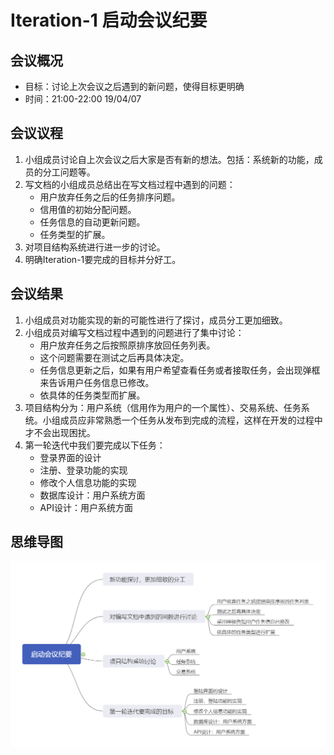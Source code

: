 # Iteration-1 启动会议纪要

## 会议概况

- 目标：讨论上次会议之后遇到的新问题，使得目标更明确
- 时间：21:00-22:00 19/04/07

## 会议议程

1. 小组成员讨论自上次会议之后大家是否有新的想法。包括：系统新的功能，成员的分工问题等。
2. 写文档的小组成员总结出在写文档过程中遇到的问题：
   - 用户放弃任务之后的任务排序问题。
   - 信用值的初始分配问题。
   - 任务信息的自动更新问题。
   - 任务类型的扩展。
3. 对项目结构系统进行进一步的讨论。
4. 明确Iteration-1要完成的目标并分好工。

## 会议结果

1. 小组成员对功能实现的新的可能性进行了探讨，成员分工更加细致。
2. 小组成员对编写文档过程中遇到的问题进行了集中讨论：
   - 用户放弃任务之后按照原排序放回任务列表。
   - 这个问题需要在测试之后再具体决定。
   - 任务信息更新之后，如果有用户希望查看任务或者接取任务，会出现弹框来告诉用户任务信息已修改。
   - 依具体的任务类型而扩展。
3. 项目结构分为：用户系统（信用作为用户的一个属性）、交易系统、任务系统。小组成员应非常熟悉一个任务从发布到完成的流程，这样在开发的过程中才不会出现困扰。
4. 第一轮迭代中我们要完成以下任务：
   - 登录界面的设计
   - 注册、登录功能的实现
   - 修改个人信息功能的实现
   - 数据库设计：用户系统方面
   - API设计：用户系统方面

## 思维导图
![第一次迭代](https://github.com/sysu-abi/image/blob/master/%E7%AC%AC%E4%B8%80%E6%AC%A1%E8%BF%AD%E4%BB%A3.png)
